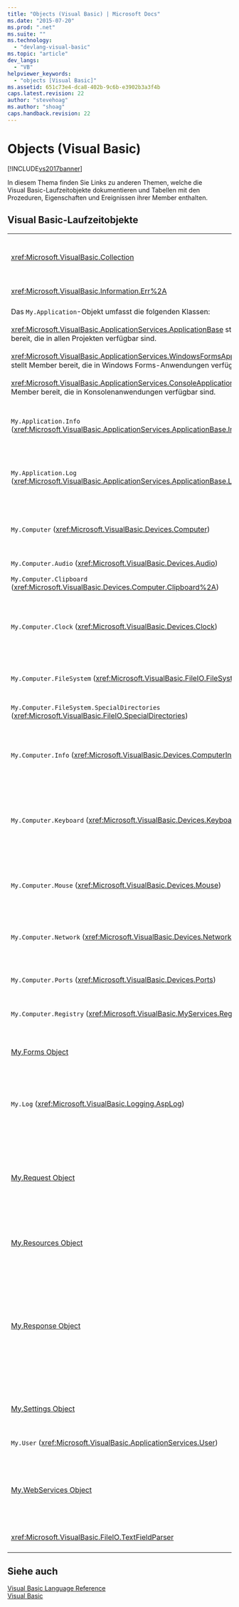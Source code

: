 ```yaml
---
title: "Objects (Visual Basic) | Microsoft Docs"
ms.date: "2015-07-20"
ms.prod: ".net"
ms.suite: ""
ms.technology: 
  - "devlang-visual-basic"
ms.topic: "article"
dev_langs: 
  - "VB"
helpviewer_keywords: 
  - "objects [Visual Basic]"
ms.assetid: 651c73e4-dca8-402b-9c6b-e3902b3a3f4b
caps.latest.revision: 22
author: "stevehoag"
ms.author: "shoag"
caps.handback.revision: 22
---
```

# Objects (Visual Basic)
[!INCLUDE[vs2017banner](../../../visual-basic/includes/vs2017banner.md)]

In diesem Thema finden Sie Links zu anderen Themen, welche die Visual Basic\-Laufzeitobjekte dokumentieren und Tabellen mit den Prozeduren, Eigenschaften und Ereignissen ihrer Member enthalten.  
  
## Visual Basic\-Laufzeitobjekte  
  
|||  
|-|-|  
|<xref:Microsoft.VisualBasic.Collection>|Stellt eine bequeme Methode zum Anzeigen einer zusammenhängenden Gruppe von Elementen in Form eines einzelnen Objekts bereit.|  
|<xref:Microsoft.VisualBasic.Information.Err%2A>|Enthält Informationen über Laufzeitfehler.|  
|Das `My.Application`\-Objekt umfasst die folgenden Klassen:<br /><br /> <xref:Microsoft.VisualBasic.ApplicationServices.ApplicationBase> stellt Member bereit, die in allen Projekten verfügbar sind.<br /><br /> <xref:Microsoft.VisualBasic.ApplicationServices.WindowsFormsApplicationBase> stellt Member bereit, die in Windows Forms\-Anwendungen verfügbar sind.<br /><br /> <xref:Microsoft.VisualBasic.ApplicationServices.ConsoleApplicationBase> stellt Member bereit, die in Konsolenanwendungen verfügbar sind.|Stellt Daten bereit, die nur der aktuellen Anwendung oder der DLL zugeordnet sind.  Mit `My.Application` können keine Informationen auf Systemebene geändert werden.<br /><br /> Einige Member sind nur für Windows Forms\- oder Konsolenanwendungen verfügbar.|  
|`My.Application.Info` \(<xref:Microsoft.VisualBasic.ApplicationServices.ApplicationBase.Info%2A>\)|Stellt Eigenschaften zum Abrufen von Informationen über eine Anwendung bereit, z. B. Versionsnummer, Beschreibung, geladene Assemblys usw.|  
|`My.Application.Log` \(<xref:Microsoft.VisualBasic.ApplicationServices.ApplicationBase.Log%2A>\)|Stellt eine Eigenschaft und Methoden zum Schreiben von Ereignis\- und Ausnahmeinformationen in die Protokollüberwachung der Anwendung bereit.|  
|`My.Computer` \(<xref:Microsoft.VisualBasic.Devices.Computer>\)|Stellt Eigenschaften zum Bearbeiten von Computerkomponenten bereit, z. B. Audio, Uhr, Tastatur, Dateisystem usw.|  
|`My.Computer.Audio` \(<xref:Microsoft.VisualBasic.Devices.Audio>\)|Stellt Methoden für die Wiedergabe von Sounds bereit.|  
|`My.Computer.Clipboard` \(<xref:Microsoft.VisualBasic.Devices.Computer.Clipboard%2A>\)|Stellt Methoden zum Bearbeiten der Zwischenablage bereit.|  
|`My.Computer.Clock` \(<xref:Microsoft.VisualBasic.Devices.Clock>\)|Stellt Eigenschaften für den Zugriff auf die aktuelle lokale Uhrzeit und die aktuelle koordinierte Weltzeit \(Universal Coordinated Time, UTC – entspricht Greenwich Mean Time\) der Systemuhr bereit.|  
|`My.Computer.FileSystem` \(<xref:Microsoft.VisualBasic.FileIO.FileSystem>\)|Stellt Eigenschaften und Methoden für das Arbeiten mit Laufwerken, Dateien und Verzeichnissen bereit.|  
|`My.Computer.FileSystem.SpecialDirectories` \(<xref:Microsoft.VisualBasic.FileIO.SpecialDirectories>\)|Stellt Eigenschaften für den Zugriff auf Verzeichnisse bereit, auf die häufig verwiesen wird.|  
|`My.Computer.Info` \(<xref:Microsoft.VisualBasic.Devices.ComputerInfo>\)|Stellt Eigenschaften für das Abrufen von Informationen über den Arbeitsspeicher des Computers, geladene Assemblys, Name und Betriebssystem bereit.|  
|`My.Computer.Keyboard` \(<xref:Microsoft.VisualBasic.Devices.Keyboard>\)|Stellt Eigenschaften für den Zugriff auf den aktuellen Zustand der Tastatur, z. B. Informationen über die derzeit gedrückten Tasten, und eine Methode zum Senden von Tastaturanschlägen an das aktive Fenster bereit.|  
|`My.Computer.Mouse` \(<xref:Microsoft.VisualBasic.Devices.Mouse>\)|Stellt Eigenschaften zum Abrufen von Informationen über das Format und die Konfiguration der auf dem lokalen Computer installierten Maus bereit.|  
|`My.Computer.Network` \(<xref:Microsoft.VisualBasic.Devices.Network>\)|Stellt eine Eigenschaft, ein Ereignis und Methoden zum Interagieren mit dem Netzwerk bereit, mit dem der Computer verbunden ist.|  
|`My.Computer.Ports` \(<xref:Microsoft.VisualBasic.Devices.Ports>\)|Stellt eine Eigenschaft und eine Methode für den Zugriff auf die seriellen Anschlüsse des Computers bereit.|  
|`My.Computer.Registry` \(<xref:Microsoft.VisualBasic.MyServices.RegistryProxy>\)|Stellt Eigenschaften und Methoden zum Bearbeiten der Registrierung bereit.|  
|[My.Forms Object](../../../visual-basic/language-reference/objects/my-forms-object.md)|Stellt Eigenschaften für den Zugriff auf eine Instanz von jedem im aktuellen Projekt deklarierten Windows Form bereit.|  
|`My.Log` \(<xref:Microsoft.VisualBasic.Logging.AspLog>\)|Stellt eine Eigenschaft und Methoden zum Schreiben von Ereignis\- und Ausnahmeinformationen in die Protokollüberwachungen für Webanwendungen bereit.|  
|[My.Request Object](../../../visual-basic/language-reference/objects/my-request-object.md)|Ruft das <xref:System.Web.HttpRequest>\-Objekt für die angeforderte Seite ab.  Das `My.Request`\-Objekt enthält Informationen über die aktuelle HTTP\-Anforderung.<br /><br /> Das `My.Request`\-Objekt ist nur für [!INCLUDE[vstecasp](../../../csharp/language-reference/preprocessor-directives/includes/vstecasp-md.md)]\-Anwendungen verfügbar.|  
|[My.Resources Object](../../../visual-basic/language-reference/objects/my-resources-object.md)|Stellt Eigenschaften und Klassen für den Zugriff auf die Ressourcen einer Anwendung bereit.|  
|[My.Response Object](../../../visual-basic/language-reference/objects/my-response-object.md)|Ruft das <xref:System.Web.HttpResponse>\-Objekt ab, das dem <xref:System.Web.UI.Page>\-Element zugeordnet ist.  Dieses Objekt ermöglicht das Senden von HTTP\-Antwortdaten an einen Client und enthält Informationen über diese Antwort.<br /><br /> Das `My.Response`\-Objekt ist nur für [!INCLUDE[vstecasp](../../../csharp/language-reference/preprocessor-directives/includes/vstecasp-md.md)]\-Anwendungen verfügbar.|  
|[My.Settings Object](../../../visual-basic/language-reference/objects/my-settings-object.md)|Stellt Eigenschaften und Methoden für den Zugriff auf die Einstellungen einer Anwendung bereit.|  
|`My.User` \(<xref:Microsoft.VisualBasic.ApplicationServices.User>\)|Ermöglicht den Zugriff auf die Informationen über den aktuellen Benutzer.|  
|[My.WebServices Object](../../../visual-basic/language-reference/objects/my-webservices-object.md)|Stellt Eigenschaften bereit, mit denen von jedem Webdienst, auf den das aktuelle Projekt verweist, eine Einzelinstanz erstellt werden bzw. auf diese Einzelinstanz zugegriffen werden kann.|  
|<xref:Microsoft.VisualBasic.FileIO.TextFieldParser>|Stellt Methoden und Eigenschaften zur Analyse strukturierter Textdateien bereit.|  
  
## Siehe auch  
 [Visual Basic Language Reference](../../../visual-basic/language-reference/index.md)   
 [Visual Basic](../../../visual-basic/index.md)